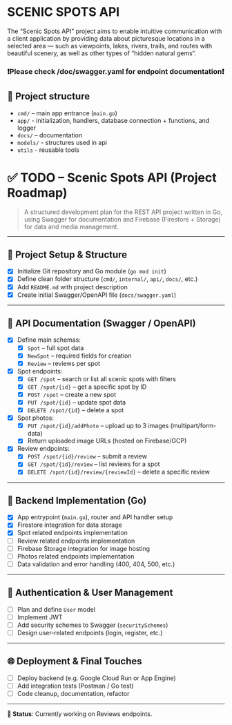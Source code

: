 # SCENIC SPOTS API

The “Scenic Spots API” project aims to enable intuitive communication with a client application by providing data about picturesque locations in a selected area — such as viewpoints, lakes, rivers, trails, and routes with beautiful scenery, as well as other types of “hidden natural gems“.

### ❗Please check /doc/swagger.yaml for endpoint documentation❗

## 📁 Project structure

- `cmd/` – main app entrance (`main.go`)
- `app/` - initialization, handlers, database connection + functions, and logger
- `docs/` – documentation
- `models/` - structures used in api
- `utils` - reusable tools

# ✅ TODO – Scenic Spots API (Project Roadmap)

> A structured development plan for the REST API project written in Go, using Swagger for documentation and Firebase (Firestore + Storage) for data and media management.

---

## 🔧 Project Setup & Structure

- [x] Initialize Git repository and Go module (`go mod init`)
- [x] Define clean folder structure (`cmd/`, `internal/`, `api/`, `docs/`, etc.)
- [x] Add `README.md` with project description
- [x] Create initial Swagger/OpenAPI file (`docs/swagger.yaml`)

---

## 📄 API Documentation (Swagger / OpenAPI)

- [x] Define main schemas:
  - [x] `Spot` – full spot data
  - [x] `NewSpot` – required fields for creation
  - [x] `Review` – reviews per spot
- [x] Spot endpoints:
  - [x] `GET /spot` – search or list all scenic spots with filters
  - [x] `GET /spot/{id}` – get a specific spot by ID
  - [x] `POST /spot` – create a new spot
  - [x] `PUT /spot/{id}` – update spot data
  - [x] `DELETE /spot/{id}` – delete a spot
- [x] Spot photos:
  - [x] `PUT /spot/{id}/addPhoto` – upload up to 3 images (multipart/form-data)
  - [x] Return uploaded image URLs (hosted on Firebase/GCP)
- [x] Review endpoints:
  - [x] `POST /spot/{id}/review` – submit a review
  - [x] `GET /spot/{id}/review` – list reviews for a spot
  - [x] `DELETE /spot/{id}/review/{reviewId}` – delete a specific review

---

## 🧠 Backend Implementation (Go)

- [x] App entrypoint (`main.go`), router and API handler setup
- [x] Firestore integration for data storage
- [x] Spot related endpoints implementation
- [ ] Review related endpoints implementation
- [ ] Firebase Storage integration for image hosting
- [ ] Photos related endpoints implementation
- [ ] Data validation and error handling (400, 404, 500, etc.)

---

## 🔐 Authentication & User Management

- [ ] Plan and define `User` model
- [ ] Implement JWT
- [ ] Add security schemes to Swagger (`securitySchemes`)
- [ ] Design user-related endpoints (login, register, etc.)

---

## 🌐 Deployment & Final Touches

- [ ] Deploy backend (e.g. Google Cloud Run or App Engine)
- [ ] Add integration tests (Postman / Go test)
- [ ] Code cleanup, documentation, refactor

---

**🔄 Status**: Currently working on Reviews endpoints.